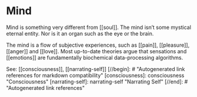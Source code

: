# Mind

Mind is something very different from [[soul]]. The mind isn’t some mystical eternal entity. Nor is it an organ such as the eye or the brain. 

The mind is a flow of subjective experiences, such as [[pain]], [[pleasure]], [[anger]] and [[love]]. Most up-to-date theories argue that sensations and [[emotions]] are fundamentally biochemical data-processing algorithms.

See: [[consciousness]], [[narrating-self]]
[//begin]: # "Autogenerated link references for markdown compatibility"
[consciousness]: consciousness "Consciousness"
[narrating-self]: narrating-self "Narrating Self"
[//end]: # "Autogenerated link references"